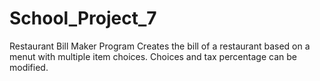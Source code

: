 # School_Project_7
Restaurant Bill Maker Program
Creates the bill of a restaurant based
on a menut with multiple item choices. 
Choices and tax percentage can be modified.

